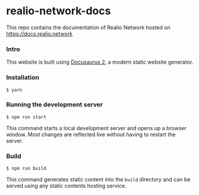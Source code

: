 # realio-network-docs

This repo contains the documentation of Realio Network hosted on https://docs.realio.network

### Intro

This website is built using [Docusaurus 2](https://docusaurus.io/), a modern static website generator.

### Installation

```
$ yarn
```

### Running the development server

```
$ npm run start
```

This command starts a local development server and opens up a browser window. Most changes are reflected live without having to restart the server.

### Build

```
$ npm run build
```

This command generates static content into the `build` directory and can be served using any static contents hosting service.
